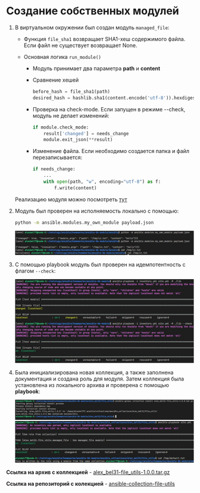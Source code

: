 # Создание собственных модулей

1. В виртуальном окружении был создан модуль `managed_file`:

    - Функция `file_sha1` возвращает SHA1-хеш содержимого файла. Если файл не существует возвращает None.

    - Основная логика `run_module()`
        - Модуль принимает два параметра **path** и **content**

        - Сравнение хешей
            ```python
            before_hash = file_sha1(path)
            desired_hash = hashlib.sha1(content.encode('utf-8')).hexdigest()
            ```
        - Проверка на check-mode. Если запущен в режиме --check, модуль не делает изменений:
            ```python
            if module.check_mode:
                result['changed'] = needs_change
                module.exit_json(**result)
            ```

        - Изменение файла. Если необходимо создается папка и файл перезаписывается:

            ```python
            if needs_change:
                ...
                with open(path, "w", encoding="utf-8") as f:
                    f.write(content)
            ```
    Реализацию модуля можно посмотреть [тут](https://github.com/alex-bel31/ansible-collection-file-utils/blob/main/plugins/modules/managed_file.py)

2. Модуль был проверен на исполняемость локально с помощью:

    ```bash
    python -m ansible.modules.my_own_module payload.json
    ```

    <center>
    <img src="img/local-test-t4.JPG">
    </center>

4. С помощью playbook модуль был проверен на идемпотентность с флагом `--check`:

    <center>
    <img src="img/test-t5_6.JPG">
    </center>

5. Была инициализирована новая коллекция, а также заполнена документация и создана роль для модуля. Затем коллекция была установлена из локального архива и проверена с помощью **playbook**:

    <center>
    <img src="img/collection-install-t15.JPG">
    </center>
    <center>
    <img src="img/test-t16.JPG">
    </center>

**Ссылка на архив с коллекцией** - [alex_bel31-file_utils-1.0.0.tar.gz](https://github.com/alex-bel31/ansible-collection-file-utils/blob/main/artifacts/alex_bel31-file_utils-1.0.0.tar.gz)

**Ссылка на репозиторий с колекцией** - [ansible-collection-file-utils](https://github.com/alex-bel31/ansible-collection-file-utils/tree/main)
